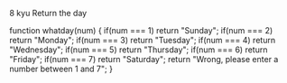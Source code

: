 8 kyu
Return the day

function whatday(num) { 
if(num === 1) return "Sunday";
if(num === 2) return "Monday";
if(num === 3) return "Tuesday";
if(num === 4) return "Wednesday";
if(num === 5) return "Thursday";
if(num === 6) return "Friday";
if(num === 7) return "Saturday";
return "Wrong, please enter a number between 1 and 7";
}
